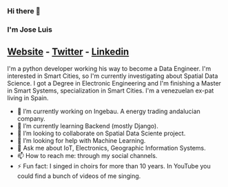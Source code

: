 ### Hi there 👋
### I'm Jose Luis
[Website](https://joseluisramon.com) - [Twitter](https://twitter.com/joseluisramon_) - [Linkedin](https://www.linkedin.com/in/joseluisramoncolmenares/)
----------------------------
<!--
**joseluisramon/joseluisramon** is a ✨ _special_ ✨ repository because its `README.md` (this file) appears on your GitHub profile. -->

I'm a python developer working his way to become a Data Engineer.
I'm interested in Smart Cities, so I'm currently investigating about Spatial Data Science. 
I got a Degree in Electronic Engineering and I'm finishing a Master in Smart Systems, specialization in Smart Cities.
I'm a venezuelan ex-pat living in Spain.

- 🔭 I’m currently working on Ingebau. A energy trading andalucian company.
- 🌱 I’m currently learning Backend (mostly Django).
- 👯 I’m looking to collaborate on Spatial Data Sciente project.
- 🤔 I’m looking for help with Machine Learning.
- 💬 Ask me about IoT, Electronics, Geographic Information Systems.
- 📫 How to reach me: through my social channels.
- ⚡ Fun fact: I singed in choirs for more than 10 years. In YouTube you could find a bunch of videos of me singing.

